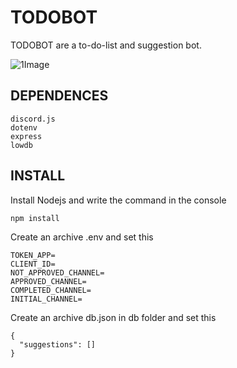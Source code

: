 # TODOBOT

TODOBOT are a to-do-list and suggestion bot.

![1Image](https://cdn.discordapp.com/attachments/1211467717182361610/1298739014228115548/5eeea355389655.59822ff824b72.gif?ex=6750b5f6&is=674f6476&hm=35196eedfdd374fed39806510851a270613eda1319a7ae486b305839ea117aa7&)

## DEPENDENCES

```
discord.js
dotenv
express
lowdb
```

## INSTALL

Install Nodejs and write the command in the console

```
npm install
```

Create an archive .env and set this

```
TOKEN_APP=
CLIENT_ID=
NOT_APPROVED_CHANNEL=
APPROVED_CHANNEL=
COMPLETED_CHANNEL=
INITIAL_CHANNEL=
```

Create an archive db.json in db folder and set this

```
{
  "suggestions": []
}
```
